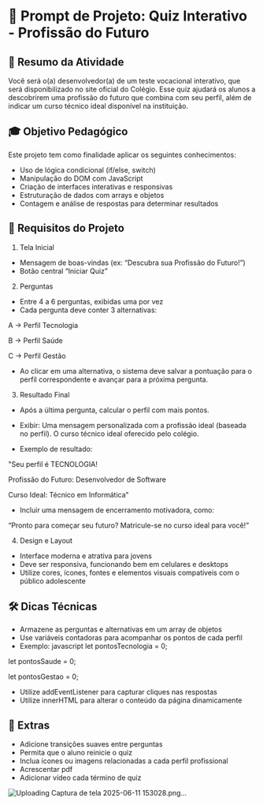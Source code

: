 # 🎯 Prompt de Projeto: Quiz Interativo - Profissão do Futuro
 ## 🧠 Resumo da Atividade
  Você será o(a) desenvolvedor(a) de um teste vocacional interativo, que será disponibilizado no site oficial do Colégio. Esse quiz ajudará os alunos a descobrirem uma profissão do futuro que combina com seu perfil, além de indicar um curso técnico ideal disponível na instituição.
## 🎓 Objetivo Pedagógico
Este projeto tem como finalidade aplicar os seguintes conhecimentos:

* Uso de lógica condicional (if/else, switch)
* Manipulação do DOM com JavaScript
* Criação de interfaces interativas e responsivas
* Estruturação de dados com arrays e objetos
* Contagem e análise de respostas para determinar resultados

## 🧩 Requisitos do Projeto
1. Tela Inicial
* Mensagem de boas-vindas (ex: “Descubra sua Profissão do Futuro!”)
* Botão central “Iniciar Quiz”
2. Perguntas
* Entre 4 a 6 perguntas, exibidas uma por vez
* Cada pergunta deve conter 3 alternativas:
  
A → Perfil Tecnologia

B → Perfil Saúde

C → Perfil Gestão

* Ao clicar em uma alternativa, o sistema deve salvar a pontuação para o perfil correspondente e avançar para a próxima pergunta.

3. Resultado Final
* Após a última pergunta, calcular o perfil com mais pontos.
  
* Exibir:
Uma mensagem personalizada com a profissão ideal (baseada no perfil).
O curso técnico ideal oferecido pelo colégio.
 * Exemplo de resultado:


 "Seu perfil é TECNOLOGIA!
 
 Profissão do Futuro: Desenvolvedor de Software
 
 Curso Ideal: Técnico em Informática"
 
* Incluir uma mensagem de encerramento motivadora, como:
  
 “Pronto para começar seu futuro? Matricule-se no curso ideal para você!”

4. Design e Layout
* Interface moderna e atrativa para jovens
* Deve ser responsiva, funcionando bem em celulares e desktops
* Utilize cores, ícones, fontes e elementos visuais compatíveis com o público adolescente

## 🛠️ Dicas Técnicas
* Armazene as perguntas e alternativas em um array de objetos
* Use variáveis contadoras para acompanhar os pontos de cada perfil
* Exemplo:
javascript
let pontosTecnologia = 0;

let pontosSaude = 0;

let pontosGestao = 0;

* Utilize addEventListener para capturar cliques nas respostas
* Utilize innerHTML para alterar o conteúdo da página dinamicamente

## 📱 Extras 

* Adicione transições suaves entre perguntas
* Permita que o aluno reinicie o quiz
* Inclua ícones ou imagens relacionadas a cada perfil profissional
* Acrescentar pdf
* Adicionar vídeo cada término de quiz 














![Uploading Captura de tela 2025-06-11 153028.png…]()

